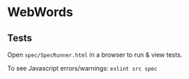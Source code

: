 # WebWords

## Tests

Open `spec/SpecRunner.html` in a browser to run &amp; view tests.

To see Javascript errors/warnings: `eslint src spec`
